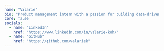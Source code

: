 ```yaml
---
name: "Valarie"
bio: "Product management intern with a passion for building data-driven, user-centric products that blend analytical insights with creative problem-solving! Passionate in mentoring and volunteering :) "
core: false
socials:
  - name: "LinkedIn"
    href: "https://www.linkedin.com/in/valarie-koh/"
  - name: "GitHub"
    href: "https://github.com/valariek"
---
```

